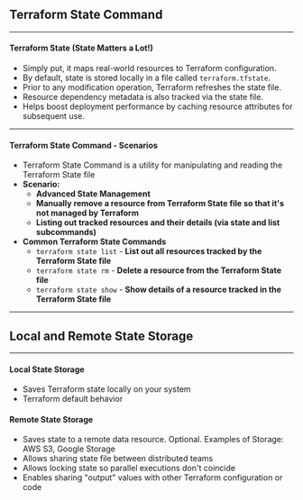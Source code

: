 ## Terraform State Command 
---
#### Terraform State (State Matters a Lot!)
- Simply put, it maps real-world resources to Terraform configuration.
- By default, state is stored locally in a file called `terraform.tfstate`.
- Prior to any modification operation, Terraform refreshes the state file. 
- Resource dependency metadata is also tracked via the state file. 
- Helps boost deployment performance by caching resource attributes for subsequent use. 
----
#### Terraform State Command - Scenarios 
- Terraform State Command is a utility for manipulating and reading the Terraform State file 
- **Scenario:**
	- **Advanced State Management**
	- **Manually remove a resource from Terraform State file so that it's not managed by Terraform**
	- **Listing out tracked resources and their details (via state and list subcommands)**
- **Common Terraform State Commands**
	- `terraform state list` - **List out all resources tracked by the Terraform State file**
	- `terraform state rm` - **Delete a resource from the Terraform State file**
	- `terraform state show` - **Show details of a resource tracked in the Terraform State file**
---
## Local and Remote State Storage 
---
#### Local State Storage 
- Saves Terraform state locally on your system 
- Terraform default behavior 
#### Remote State Storage 
- Saves state to a remote data resource. Optional. Examples of Storage: AWS S3, Google Storage
- Allows sharing state file between distributed teams 
- Allows locking state so parallel executions don't coincide 
- Enables sharing "output" values with other Terraform configuration or code 